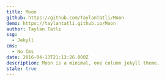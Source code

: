 ```yaml
---
title: Moon
github: https://github.com/TaylanTatli/Moon
demo: https://taylantatli.github.io/Moon
author: Taylan Tatlı
ssg:
  - Jekyll
cms:
  - No Cms
date: 2016-04-13T21:13:26.000Z
description: Moon is a minimal, one column jekyll theme.
stale: true
---
```

